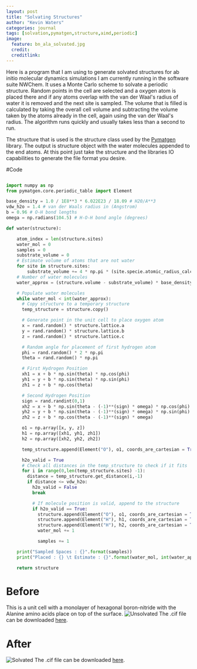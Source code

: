 ```yaml
---
layout: post
title: "Solvating Structures"
author: "Kevin Waters"
categories: journal
tags: [solvation,pymatgen,structure,aimd,periodic]
image:
  feature: bn_ala_solvated.jpg
  credit:
  creditlink:
---
```

Here is a program that I am using to generate solvated structures for ab initio molecular dynamics simulations I am currently running in the software suite NWChem.
It uses a Monte Carlo scheme to solvate a periodic structure.
Random points in the cell are selected and a oxygen atom is placed there and if any atoms overlap with the van der Waal's radius of water it is removed and the next site is sampled.
The volume that is filled is calculated by taking the overall cell volume and subtracting the volume taken by the atoms already in the cell, again using the van der Waal's radius.
The algorithm runs quickly and usually takes less than a second to run.

The structure that is used is the structure class used by the [Pymatgen](http://pymatgen.org/) library.
The output is structure object with the water molecules appended to the end atoms.
At this point just take the structure and the libraries IO capabilities to generate the file format you desire.


#Code

```python

import numpy as np
from pymatgen.core.periodic_table import Element

base_density = 1.0 / 1E8**3 * 6.022E23 / 18.09 # H20/A**3
vdw_h2o = 1.4 # van der Waals radius in (Angstrom)
b = 0.96 # O-H bond lengths
omega = np.radians(104.5) # H-O-H bond angle (degrees)

def water(structure):

    atom_index = len(structure.sites)
    water_mol = 0
    samples = 0
    substrate_volume = 0
    # Estimate volume of atoms that are not water
    for site in structure.sites:
        substrate_volume += 4 * np.pi * (site.specie.atomic_radius_calculated)**3
    # Number of water molecules
    water_approx = (structure.volume - substrate_volume) * base_density

    # Populate water molecules
    while water_mol < int(water_approx):
      # Copy structure to a temporary structure
      temp_structure = structure.copy()

      # Generate point in the unit cell to place oxygen atom
      x = rand.random() * structure.lattice.a
      y = rand.random() * structure.lattice.b
      z = rand.random() * structure.lattice.c

      # Random angle for placement of first hydrogen atom
      phi = rand.random() * 2 * np.pi
      theta = rand.random() * np.pi

      # First Hydrogen Position
      xh1 = x + b * np.sin(theta) * np.cos(phi)
      yh1 = y + b * np.sin(theta) * np.sin(phi)
      zh1 = z + b * np.cos(theta)

      # Second Hydrogen Position
      sign = rand.randint(0,1)
      xh2 = x + b * np.sin(theta - (-1)**(sign) * omega) * np.cos(phi)
      yh2 = y + b * np.sin(theta - (-1)**(sign) * omega) * np.sin(phi)
      zh2 = z + b * np.cos(theta - (-1)**(sign) * omega)

      o1 = np.array([x, y, z])
      h1 = np.array([xh1, yh1, zh1])
      h2 = np.array([xh2, yh2, zh2])

      temp_structure.append(Element("O"), o1, coords_are_cartesian = True)

      h2o_valid = True
      # Check all distances in the temp_structure to check if it fits
      for i in range(0,len(temp_structure.sites) -1):
        distance = temp_structure.get_distance(i,-1)
        if distance <= vdw_h2o:
          h2o_valid = False
          break

          # If molecule position is valid, append to the structure
          if h2o_valid == True:
            structure.append(Element("O"), o1, coords_are_cartesian = True)
            structure.append(Element("H"), h1, coords_are_cartesian = True)
            structure.append(Element("H"), h2, coords_are_cartesian = True)
            water_mol += 1

            samples += 1

    print("Sampled Spaces : {}".format(samples))
    print("Placed : {} \t Estimate : {}".format(water_mol, int(water_approx)))

    return structure

```

# Before
This is a unit cell with a monolayer of hexagonal boron-nitride with the Alanine amino acids place on top of the surface.
![Unsolvated](https://kwaters4.github.io/assets/img/bn_ala.jpg)
The .cif file can be downloaded [here](https://kwaters4.github.io/assets/docs/Unsolvated.cif).

# After
![Solvated](https://kwaters4.github.io/assets/img/bn_ala_solvated.jpg)
The .cif file can be downloaded [here](https://kwaters4.github.io/assets/docs/Solvated.cif).
